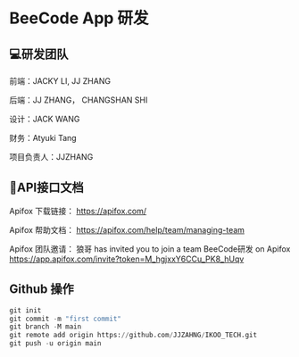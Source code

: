 # BeeCode App 研发

## 💻研发团队

前端：JACKY LI, JJ ZHANG

后端：JJ ZHANG， CHANGSHAN SHI

设计：JACK WANG

财务：Atyuki Tang

项目负责人：JJZHANG


## 📌API接口文档
Apifox 下载链接：
https://apifox.com/

Apifox 帮助文档：
https://apifox.com/help/team/managing-team

Apifox 团队邀请：
狼哥 has invited you to join a team BeeCode研发 on Apifox https://app.apifox.com/invite?token=M_hgjxxY6CCu_PK8_hUqv

## Github 操作

```python
git init
git commit -m "first commit"
git branch -M main
git remote add origin https://github.com/JJZAHNG/IKOO_TECH.git
git push -u origin main
```

